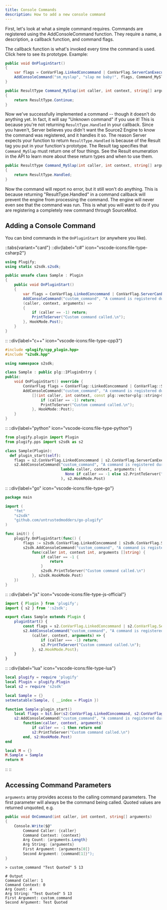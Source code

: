 ```yaml
---
title: Console Commands
description: How to add a new console command
---
```


First, let's look at what a simple command requires. Commands are registered using the AddConsoleCommand function. They require a name, a description, a callback function, and command flags.

The callback function is what's invoked every time the command is used. Click here to see its prototype. Example:

```csharp
public void OnPluginStart()
{
    var flags = ConVarFlag.LinkedConcommand | ConVarFlag.ServerCanExecute | ConVarFlag.ClientCanExecute;
    AddConsoleCommand("sm_myslap", "slap me baby!", flags, Command_MySlap);
}

public ResultType Command_MySlap(int caller, int context, string[] arguments)
{
    return ResultType.Continue;
}
```

Now we've successfully implemented a command -- though it doesn't do anything yet. 
In fact, it will say "Unknown command" if you use it! This is because you're not returning `ResultType.Handled` in your callback.
Since you haven't, Server believes you didn't want the Source2 Engine to know the command was registered, and it handles it so. 
The reason Server expects your function to return `ResultType.Handled` is because of the Result tag you put in your function's prototype. 
The Result tag specifies that `Command_MySlap` must return one of four things. See the Result enumeration in the API to learn more about these return types and when to use them.

```csharp
public ResultType Command_MySlap(int caller, int context, string[] arguments)
{
    return ResultType.Handled;
}
```

Now the command will report no error, but it still won't do anything. This is because returning "ResultType.Handled" in a command callback will prevent the engine from processing the command.
The engine will never even see that the command was run. This is what you will want to do if you are registering a completely new command through SourceMod.

## Adding a Console Command

You can bind commands in the `OnPluginStart` (or anywhere you like).

::tabs{variant="card"}
  ::div{label="c#" icon="vscode-icons:file-type-csharp2"}
  ```csharp
  using Plugify;
  using static s2sdk.s2sdk;
  
  public unsafe class Sample : Plugin
  {
      public void OnPluginStart()
      {
          var flags = ConVarFlag.LinkedConcommand | ConVarFlag.ServerCanExecute | ConVarFlag.ClientCanExecute;
          AddConsoleCommand("custom_command", "A command is registered during OnPluginStart", flags, 
          (caller, context, arguments) =>
          {
              if (caller == -1) return;
              PrintToServer("Custom command called.\n");
          }, HookMode.Post);
      }
  }
  ```
  ::
  ::div{label="c++" icon="vscode-icons:file-type-cpp3"}
  ```cpp
  #include <plugify/cpp_plugin.hpp>
  #include "s2sdk.hpp"
  
  using namespace s2sdk;
  
  class Sample : public plg::IPluginEntry {
  public:  
      void OnPluginStart() override {
          ConVarFlag flags = ConVarFlag::LinkedConcommand | ConVarFlag::ServerCanExecute | ConVarFlag::ClientCanExecute;
          AddConsoleCommand("custom_command", "A command is registered during OnPluginStart", flags, 
              [](int caller, int context, const plg::vector<plg::string>& arguments) -> void {
                  if (caller == -1) return;
                  PrintToServer("Custom command called.\n");
              }, HookMode::Post);
      }
  }
  ```
  ::
  ::div{label="python" icon="vscode-icons:file-type-python"}
  ```python
  from plugify.plugin import Plugin
  from plugify.pps import s2sdk as s2
  
  class Sample(Plugin):
    def plugin_start(self):
      flags = s2.ConVarFlag.LinkedConcommand | s2.ConVarFlag.ServerCanExecute | s2.ConVarFlag.ClientCanExecute
      s2.AddConsoleCommand("custom_command", "A command is registered during OnPluginStart", flags,
                           lambda caller, context, arguments: (
                             None if caller == -1 else s2.PrintToServer("Custom command called.\n")
                           ), s2.HookMode.Post)
  ```
  ::
  ::div{label="go" icon="vscode-icons:file-type-go"}
  ```go
  package main

  import (
      "fmt"
      "s2sdk"
      "github.com/untrustedmodders/go-plugify"
  )
  
  func init() {
      plugify.OnPluginStart(func() {
          flags := s2sdk.ConVarFlag.LinkedConcommand | s2sdk.ConVarFlag.ServerCanExecute | s2sdk.ConVarFlag.ClientCanExecute
          s2sdk.AddConsoleCommand("custom_command", "A command is registered during OnPluginStart", flags,
              func(caller int, context int, arguments []string) {
                  if caller == -1 {
                      return
                  }
                  s2sdk.PrintToServer("Custom command called.\n")
              }, s2sdk.HookMode.Post)
      })
  }
  ```
  ::
  ::div{label="js" icon="vscode-icons:file-type-js-official"}
  ```js
  import { Plugin } from 'plugify';
  import { s2 } from ':s2sdk';

  export class Sample extends Plugin {
      pluginStart() {
          const flags = s2.ConVarFlag.LinkedConcommand | s2.ConVarFlag.ServerCanExecute | s2.ConVarFlag.ClientCanExecute;
          s2.AddConsoleCommand("custom_command", "A command is registered during OnPluginStart", flags,
              (caller, context, arguments) => {
                  if (caller === -1) return;
                  s2.PrintToServer("Custom command called.\n");
              }, s2.HookMode.Post);
      }
  }
  ```
  ::
  ::div{label="lua" icon="vscode-icons:file-type-lua"}
  ```lua
  local plugify = require 'plugify'
  local Plugin = plugify.Plugin
  local s2 = require 's2sdk'
  
  local Sample = {}
  setmetatable(Sample, { __index = Plugin })
  
  function Sample:plugin_start()
      local flags = bit.bor(s2:ConVarFlag.LinkedConcommand, s2:ConVarFlag.ServerCanExecute, s2:ConVarFlag.ClientCanExecute)
      s2:AddConsoleCommand("custom_command", "A command is registered during OnPluginStart", flags,
          function(caller, context, arguments)
              if caller == -1 then return end
              s2:PrintToServer("Custom command called.\n")
          end, s2:HookMode.Post)
  end
  
  local M = {}
  M.Sample = Sample
  return M
  ```
  ::
::

## Accessing Command Parameters

`arguments` array provides access to the calling command parameters. The first parameter will always be the command being called. Quoted values are returned unquoted, e.g.

```csharp
public void OnCommand(int caller, int context, string[] arguments)
{
    Console.Write($@"
        Command Caller: {caller}
        Command Context: {context}
        Arg Count: {arguments.Length}
        Arg String: {arguments}
        First Argument: {arguments[0]}
        Second Argument: {command[1]}");
}
```

```shell
> custom_command "Test Quoted" 5 13

# Output
Command Caller: 1
Command Context: 0
Arg Count: 4
Arg String: "Test Quoted" 5 13
First Argument: custom_command
Second Argument: Test Quoted
```
